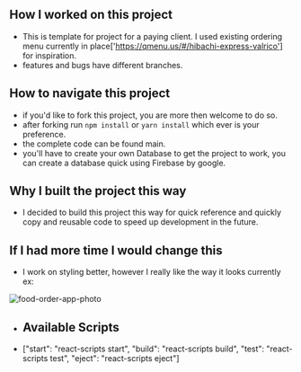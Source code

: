## How I worked on this project

- This is template for project for a paying client. I used existing ordering menu currently in place['https://qmenu.us/#/hibachi-express-valrico'] for inspiration.
 - features and bugs have different branches.


## How to navigate this project

- if you'd like to fork this project, you are more then welcome to do so.
- after forking run ```npm install``` or ```yarn install``` which ever is your preference.
- the complete code can be found main.
- you'll have to create your own Database to get the project to work, you can create a database quick using Firebase by google.

## Why I built the project this way

- I decided to build this project this way for quick reference and quickly copy and reusable code to speed up development in the future.

## If I had more time I would change this

- I work on styling better, however I really like the way it looks currently ex: 

![food-order-app-photo](https://res.cloudinary.com/luispineda/image/upload/v1631236923/Screen_Shot_2021-09-09_at_9.21.11_PM_sivc9u.png)

- ## Available Scripts

- ["start": "react-scripts start",
  "build": "react-scripts build",
  "test": "react-scripts test",
  "eject": "react-scripts eject"]

